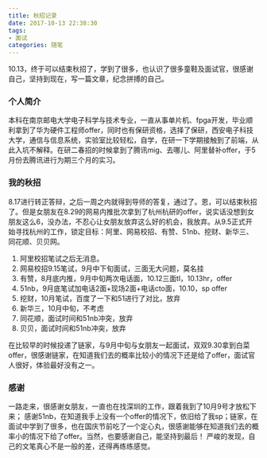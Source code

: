 ```yaml
---
title: 秋招记录
date: 2017-10-13 22:38:30
tags:
- 面试
categories: 随笔
---
```


10.13，终于可以结束秋招了，学到了很多，也认识了很多童鞋及面试官，很感谢自己，坚持到现在，写一篇文章，纪念拼搏的自己。
<!--more-->

### 个人简介
本科在南京邮电大学电子科学与技术专业，一直从事单片机、fpga开发，毕业顺利拿到了华为硬件工程师offer，同时也有保研资格，选择了保研，西安电子科技大学，通信与信息系统，实验室比较轻松，自学，在研一下学期接触到了前端，从此入坑不解释。在研二春招的时候拿到了腾讯mig、去哪儿、阿里替补offer，于5月份去腾讯进行为期三个月的实习。

### 我的秋招
8.17进行转正答辩，之后一周之内就得到导师的答复，通过了。恩，可以结束秋招了。但是女朋友在8.29的网易内推批次拿到了杭州杭研的offer，说实话没想到女朋友这么6，没办法，不忍心让女朋友放弃这么好的机会，我放弃。从9.5正式开始寻找杭州的工作，锁定目标：阿里、网易校招、有赞、51nb、挖财、新华三、同花顺、贝贝网。
1. 阿里校招笔试之后无消息。
2. 网易校招9.15笔试，9月中下旬面试，三面无大问题，莫名挂
3. 有赞，8月底内推，9月中旬两次电话面，10.12三面tl，10.13hr，offer
4. 51nb，9月底笔试加电话2面+现场2面+电话cto面，10.10，sp offer
5. 挖财，10月笔试，百度了一下和51进行了对比，放弃
6. 新华三，10月中旬，不考虑
7. 同花顺，面试时间和51nb冲突，放弃
8. 贝贝，面试时间和51nb冲突，放弃

在比较早的时候投递了链家，与9月中旬与女朋友一起面试，双双9.30拿到白菜offer，很感谢链家，在知道我们去的概率比较小的情况下还是给了offer，面试官人很好，体验最好没有之一。

### 感谢
一路走来，很感谢女朋友，一直也在找深圳的工作，跟着我到了10月9号才放松下来；
感谢51nb，在知道我手上没有一个offer的情况下，依旧给了我sp；链家，在面试中学到了很多，也在国庆节前吃了一个定心丸，很感谢能够在知道我们去的概率小的情况下给了offer。当然，也要感谢自己，能坚持到最后！
严峻的发现，自己的文笔真心不是一般的差，还得再练练感觉。
